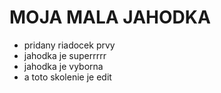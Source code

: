 # MOJA MALA JAHODKA

* pridany riadocek prvy
* jahodka je superrrrr
* jahodka je vyborna
* a toto skolenie je edit
